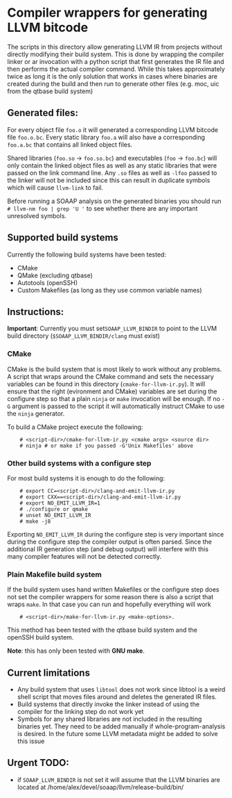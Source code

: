 # Compiler wrappers for generating LLVM bitcode

The scripts in this directory allow generating LLVM IR from projects without
directly modifying their build system. This is done by wrapping the compiler
linker or ar invocation with a python script that first generates the IR file
and then performs the actual compiler command. While this takes approximately
twice as long it is the only solution that works in cases where binaries are
created during the build and then run to generate other files (e.g. moc, uic
from the qtbase build system)

## Generated files:

For every object file `foo.o` it will generated a corresponding LLVM bitcode
file `foo.o.bc`. Every static library `foo.a` will also have a corresponding
`foo.a.bc` that contains all linked object files.

Shared libraries (`foo.so` -> `foo.so.bc`) and executables (`foo` -> `foo.bc`)
will only contain the linked object files as well as any static libraries that
were passed on the link command line. Any `.so` files as well as `-lfoo` passed
to the linker will not be included since this can result in duplicate symbols
which will cause `llvm-link` to fail.

Before running a SOAAP analysis on the generated binaries you should run
`# llvm-nm foo | grep 'U '` to see whether there are any important unresolved
symbols.

## Supported build systems

Currently the following build systems have been tested:

- CMake
- QMake (excluding qtbase)
- Autotools (openSSH)
- Custom Makefiles (as long as they use common variable names)


## Instructions:
**Important**: Currently you must set`SOAAP_LLVM_BINDIR` to point to the
LLVM build directory (`$SOAAP_LLVM_BINDIR/clang` must exist)

### CMake

CMake is the build system that is most likely to work without any problems.
A script that wraps around the CMake command and sets the necessary variables
can be found in this directory (`cmake-for-llvm-ir.py`). It will ensure that
the right (evironment and CMake) variables are set during the configure step
so that a plain `ninja` or `make` invocation will be enough.
If no `-G` argument is passed to the script it will automatically instruct
CMake to use the `ninja` generator.

To build a CMake project execute the following:
```
    # <script-dir>/cmake-for-llvm-ir.py <cmake args> <source dir>
    # ninja # or make if you passed -G'Unix Makefiles' above
```

### Other build systems with a configure step

For most build systems it is enough to do the following:

```
    # export CC=<script-dir>/clang-and-emit-llvm-ir.py
    # export CXX==<script-dir>/clang-and-emit-llvm-ir.py
    # export NO_EMIT_LLVM_IR=1
    # ./configure or qmake
    # unset NO_EMIT_LLVM_IR
    # make -j8
```

Exporting `NO_EMIT_LLVM_IR` during the configure step is very important since
during the configure step the compiler output is often parsed. Since the
additional IR generation step (and debug output) will interfere with this many
compiler features will not be detected correctly.

### Plain Makefile build system

If the build system uses hand written Makefiles or the configure step does not
set the compiler wrappers for some reason there is also a script that wraps `make`.
In that case you can run and hopefully everything will work

```
    # <script-dir>/make-for-llvm-ir.py <make-options>.
```

This method has been tested with the qtbase build system and the openSSH build system.

**Note**: this has only been tested with **GNU make**.

## Current limitations

- Any build system that uses `libtool` does not work since libtool is a weird shell
script that moves files around and deletes the generated IR files.
- Build systems that directly invoke the linker instead of using the compiler for
the linking step do not work yet
- Symbols for any shared libraries are not included in the resulting binaries yet.
They need to be added manually if whole-program-analysis is desired.
In the future some LLVM metadata might be added to solve this issue

## Urgent TODO:
- if `SOAAP_LLVM_BINDIR` is not set it will assume that the LLVM binaries are located at
 /home/alex/devel/soaap/llvm/release-build/bin/
